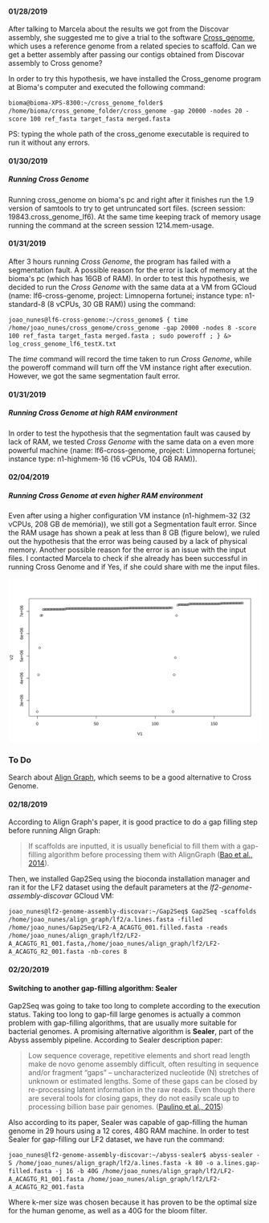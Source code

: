 #### 01/28/2019  
After talking to Marcela about the results we got from the Discovar assembly, she suggested me to give a trial to the software [Cross_genome](https://www.sanger.ac.uk/science/tools/crossgenome), which uses a reference genome from a related species to scaffold. Can we get a better assembly after passing our contigs obtained from Discovar assembly to Cross genome?  

In order to try this hypothesis, we have installed the Cross_genome program at Bioma's computer and executed the following command:  
```console  
bioma@bioma-XPS-8300:~/cross_genome_folder$ /home/bioma/cross_genome_folder/cross_genome -gap 20000 -nodes 20 -score 100 ref_fasta target_fasta merged.fasta
```  

PS: typing the whole path of the cross_genome executable is required to run it without any errors.  

#### 01/30/2019  
##### Running Cross Genome  
Running cross_genome on bioma's pc and right after it finishes run the 1.9 version of samtools to try to get untruncated sort files. (screen session: 19843.cross_genome_lf6). At the same time keeping track of memory usage running the command at the screen session 1214.mem-usage.  

#### 01/31/2019  
After 3 hours running *Cross Genome*, the program has failed with a segmentation fault. A possible reason for the error is lack of memory at the bioma's pc (which has 16GB of RAM). In order to test this hypothesis, we decided to run the *Cross Genome* with the same data at a VM from GCloud (name: lf6-cross-genome, project: Limnoperna fortunei; instance type: n1-standard-8 (8 vCPUs, 30 GB RAM)) using the command:  

```console  ovar's_Assembly
joao_nunes@lf6-cross-genome:~/cross_genome$ { time /home/joao_nunes/cross_genome/cross_genome -gap 20000 -nodes 8 -score 100 ref_fasta target_fasta merged.fasta ; sudo poweroff ; } &> log_cross_genome_lf6_testX.txt  
``` 
The *time* command will record the time taken to run *Cross Genome*, while the poweroff command will turn off the VM instance right after execution.  
However, we got the same segmentation fault error. 

#### 01/31/2019  
##### Running *Cross Genome* at high RAM environment  
In order to test the hypothesis that the segmentation fault was caused by lack of RAM, we tested *Cross Genome* with the same data on a even more powerful machine (name: lf6-cross-genome, project: Limnoperna fortunei; instance type: n1-highmem-16 (16 vCPUs, 104 GB RAM)). 

#### 02/04/2019  
##### Running *Cross Genome* at even higher RAM environment  
Even after using a higher configuration VM instance (n1-highmem-32 (32 vCPUs, 208 GB de memória)), we still got a Segmentation fault error. Since the RAM usage has shown a peak at less than 8 GB (figure below), we ruled out the hypothesis that the error was being caused by a lack of physical memory. Another possible reason for the error is an issue with the input files. I contacted Marcela to check if she already has been successful in running Cross Genome and if Yes, if she could share with me the input files.  

![RAM usage for running Cross Genome](https://github.com/biobureaubiotech/goldenMusselGender/blob/master/images/RAM-usage_kB-per-minute.svg)  

### To Do  
Search about [Align Graph](https://academic.oup.com/bioinformatics/article/30/12/i319/391426), which seems to be a good alternative to Cross Genome.  
  
#### 02/18/2019  
According to Align Graph's paper, it is good practice to do a gap filling step before running Align Graph:
> If scaffolds are inputted, it is usually beneficial to fill them with a gap-filling algorithm before processing them with AlignGraph ([Bao et al., 2014](https://academic.oup.com/bioinformatics/article/30/12/i319/391426#5773866)). 

Then, we installed Gap2Seq using the bioconda installation manager and ran it for the LF2 dataset using the default parameters at the *lf2-genome-assembly-discovar* GCloud VM:  

```console  
joao_nunes@lf2-genome-assembly-discovar:~/Gap2Seq$ Gap2Seq -scaffolds /home/joao_nunes/align_graph/lf2/a.lines.fasta -filled /home/joao_nunes/Gap2Seq/LF2-A_ACAGTG_001.filled.fasta -reads /home/joao_nunes/align_graph/lf2/LF2-A_ACAGTG_R1_001.fasta,/home/joao_nunes/align_graph/lf2/LF2-A_ACAGTG_R2_001.fasta -nb-cores 8  
```  

#### 02/20/2019  
#### Switching to another gap-filling algorithm: Sealer  
Gap2Seq was going to take too long to complete according to the execution status. Taking too long to gap-fill large genomes is actually a common problem with gap-filling algorithms, that are usually more suitable for bacterial genomes. A promising alternative algorithm is **Sealer**, part of the Abyss assembly pipeline. According to Sealer description paper:  

> Low sequence coverage, repetitive elements and short read length make de novo genome assembly difficult, often resulting in sequence and/or fragment “gaps” – uncharacterized nucleotide (N) stretches of unknown or estimated lengths. Some of these gaps can be closed by re-processing latent information in the raw reads. Even though there are several tools for closing gaps, they do not easily scale up to processing billion base pair genomes. ([Paulino et al., 2015](https://www.ncbi.nlm.nih.gov/pmc/articles/PMC4515008/#MOESM4))

Also according to its paper, Sealer was capable of gap-filling the human genome in 29 hours using a 12 cores, 48G RAM machine. In order to test Sealer for gap-filling our LF2 dataset, we have run the command: 

```console  
joao_nunes@lf2-genome-assembly-discovar:~/abyss-sealer$ abyss-sealer -S /home/joao_nunes/align_graph/lf2/a.lines.fasta -k 80 -o a.lines.gap-filled.fasta -j 16 -b 40G /home/joao_nunes/align_graph/lf2/LF2-A_ACAGTG_R1_001.fasta /home/joao_nunes/align_graph/lf2/LF2-A_ACAGTG_R2_001.fasta  
```  

Where k-mer size was chosen because it has proven to be the optimal size for the human genome, as well as a 40G for the bloom filter. 


